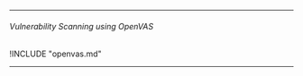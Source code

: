 
---------------------------------------
###### Vulnerability Scanning using OpenVAS

!INCLUDE "openvas.md"

---------------------------------------
